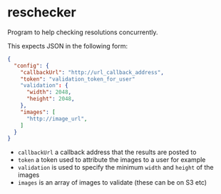 # reschecker

Program to help checking resolutions concurrently.

This expects JSON in the following form:

```json
{
  "config": {
    "callbackUrl": "http://url_callback_address",
    "token": "validation_token_for_user"
    "validation": {
      "width": 2048,
      "height": 2048,
    },
    "images": [
      "http://image_url",
    ]
  }
}
```

- `callbackUrl` a callback address that the results are posted to
- `token` a token used to attribute the images to a user for example
- `validation` is used to specify the minimum `width` and `height` of the images
- `images` is an array of images to validate (these can be on S3 etc)
